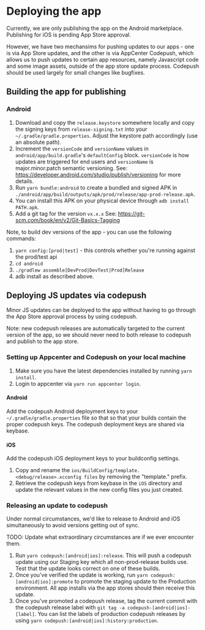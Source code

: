# Deploying the app

Currently, we are only publishing the app on the Android marketplace. Publishing for iOS is
pending App Store approval.

However, we have two mechansims for pushing updates to our apps - one is via App Store updates,
and the other is via AppCenter Codepush, which allows us to push updates to certain app resources,
namely Javascript code and some image assets, outside of the app store update process. Codepush should
be used largely for small changes like bugfixes.

## Building the app for publishing

### Android

1.  Download and copy the `release.keystore` somewhere locally and copy the signing
    keys from `release-signing.txt` into your `~/.gradle/gradle.properties`.
    Adjust the keystore path accordingly (use an absolute path).
1.  Increment the `versionCode` and `versionName` values in `android/app/build.gradle`'s `defaultConfig` block.
    `versionCode` is how updates are triggered for end users and `versionName` is major.minor.patch semantic versioning.
    See: https://developer.android.com/studio/publish/versioning for more details.
1.  Run `yarn bundle:android` to create a bundled and signed APK in
    `./android/app/build/outputs/apk/prod/release/app-prod-release.apk`.
1.  You can install this APK on your physical device through `adb install PATH.apk`.
1.  Add a git tag for the version `vx.x.x` See: https://git-scm.com/book/en/v2/Git-Basics-Tagging

Note, to build dev versions of the app - you can use the following commands:

1. `yarn config:[prod|test]` - this controls whether you're running against the prod/test api
1. `cd android`
1. `./gradlew assemble[DevProd|DevTest|Prod]Release`
1. adb install as described above.

## Deploying JS updates via codepush

Minor JS updates can be deployed to the app without having to go through the App Store
approval process by using codepush.

Note: new codepush releases are automatically targeted to the current version of the app,
so we should never need to both release to codepush and publish to the app store.

### Setting up Appcenter and Codepush on your local machine

1. Make sure you have the latest dependencies installed by running `yarn install`.
1. Login to appcenter via `yarn run appcenter login`.

#### Android

Add the codepush Android deployment keys to your `~/.gradle/gradle.properties` file so that
so that your builds contain the proper codepush keys. The codepush deployment keys
are shared via keybase.

#### iOS

Add the codepush iOS deployment keys to your buildconfig settings.

1. Copy and rename the `ios/BuildConfig/template.<debug/release>.xcconfig files` by removing the "template." prefix.
1. Retrieve the codepush keys from keybase in the `iOS` directory and update the relevant values in the new config files you just created.

### Releasing an update to codepush

Under normal circumstances, we'd like to release to Android and iOS simultaneously to avoid versions getting out of sync.

TODO: Update what extraordinary circumstances are if we ever encounter them.

1. Run `yarn codepush:[android|ios]:release`. This will push a codepush update using our Staging
   key which all non-prod-release builds use. Test that the update looks correct on
   one of these builds.
1. Once you've verified the update is working, run `yarn codepush:[android|ios]:promote` to promote
   the staging update to the Production environment. All app installs via the app stores
   should then receive this update.
1. Once you've promoted a codepush release, tag the current commit with the codepush release label with
   `git tag -a codepush-[android|ios]-[label]`. You can list the labels of production codepush releases by
   using `yarn codepush:[android|ios]:history:production`.
